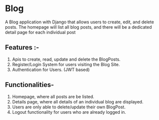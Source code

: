 # Blog
A Blog application with Django that allows users to create, edit, and delete posts. The
homepage will list all blog posts, and there will be a dedicated detail page for each individual
post
## Features :-
1. Apis to create, read, update and delete the BlogPosts.
2. Register/Login System for users visiting the Blog Site.
3. Authentication for Users. (JWT based)
## Functionalities-
1. Homepage, where all posts are be listed.
2. Details page, where all details of an individual blog are displayed.
3. Users are only able to delete/update their own BlogPost.
4. Logout functionality for users who are already logged in.

